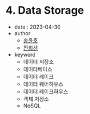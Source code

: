 # 4. Data Storage

- date : 2023-04-30
- author
  * [송윤호](https://github.com/dbsgh3344)
  * [전희선](https://github.com/heehehe)
- keyword
  * 데이터 저장소
  * 데이터베이스
  * 데이터 레이크
  * 데이터 웨어하우스
  * 데이터 레이크하우스
  * 객체 저장소
  * NoSQL


<script src="https://utteranc.es/client.js"
        repo="Pseudo-Lab/data-engineering-for-everybody"
        issue-term="pathname"
        label="comments"
        theme="preferred-color-scheme"
        crossorigin="anonymous"
        async>
</script>